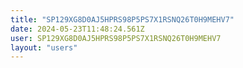 ```yaml
---
title: "SP129XG8D0AJ5HPRS98P5PS7X1RSNQ26T0H9MEHV7"
date: 2024-05-23T11:48:24.561Z
user: SP129XG8D0AJ5HPRS98P5PS7X1RSNQ26T0H9MEHV7
layout: "users"
---
```

    